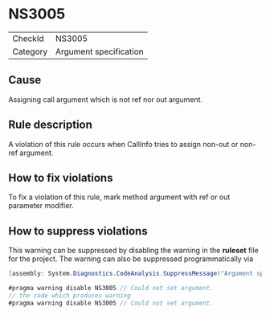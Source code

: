 ﻿# NS3005

<table>
<tr>
  <td>CheckId</td>
  <td>NS3005</td>
</tr>
<tr>
  <td>Category</td>
  <td>Argument specification</td>
</tr>
</table>

## Cause

Assigning call argument which is not ref nor out argument.

## Rule description

A violation of this rule occurs when CallInfo tries to assign non-out or non-ref argument.

## How to fix violations

To fix a violation of this rule, mark method argument with ref or out parameter modifier.

## How to suppress violations

This warning can be suppressed by disabling the warning in the **ruleset** file for the project.
The warning can also be suppressed programmatically via
````c#
[assembly: System.Diagnostics.CodeAnalysis.SuppressMessage("Argument specification", "NS3005:Could not set argument.", Justification = "Reviewed")]
````
````c#
#pragma warning disable NS3005 // Could not set argument.
// the code which produces warning
#pragma warning disable NS3005 // Could not set argument.
